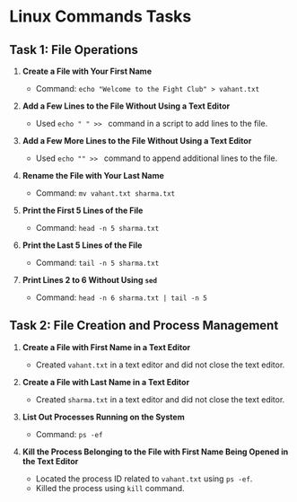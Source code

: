 # Linux Commands Tasks

## Task 1: File Operations

1. **Create a File with Your First Name**
   - Command: `echo "Welcome to the Fight Club" > vahant.txt`

2. **Add a Few Lines to the File Without Using a Text Editor**
   - Used `echo " " >> ` command in a script to add lines to the file.

3. **Add a Few More Lines to the File Without Using a Text Editor**
   - Used `echo "" >> ` command to append additional lines to the file.

4. **Rename the File with Your Last Name**
   - Command: `mv vahant.txt sharma.txt`

5. **Print the First 5 Lines of the File**
   - Command: `head -n 5 sharma.txt`

6. **Print the Last 5 Lines of the File**
   - Command: `tail -n 5 sharma.txt`

7. **Print Lines 2 to 6 Without Using `sed`**
   - Command: `head -n 6 sharma.txt | tail -n 5`

## Task 2: File Creation and Process Management

1. **Create a File with First Name in a Text Editor**
   - Created `vahant.txt` in a text editor and did not close the text editor.

2. **Create a File with Last Name in a Text Editor**
   - Created `sharma.txt` in a text editor and did not close the text editor.

3. **List Out Processes Running on the System**
   - Command: `ps -ef`

4. **Kill the Process Belonging to the File with First Name Being Opened in the Text Editor**
   - Located the process ID related to `vahant.txt` using `ps -ef`.
   - Killed the process using `kill` command.